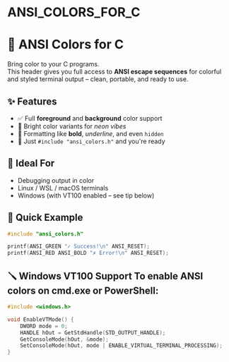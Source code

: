 # ANSI_COLORS_FOR_C

# 🎨 ANSI Colors for C

Bring color to your C programs.  
This header gives you full access to **ANSI escape sequences** for colorful and styled terminal output – clean, portable, and ready to use.




## ✨ Features

- ✅ Full **foreground** and **background** color support  
- 🌈 Bright color variants for *neon vibes*  
- 💪 Formatting like **bold**, _underline_, and even `hidden`  
- 🔌 Just `#include "ansi_colors.h"` and you're ready




## 🎯 Ideal For

- Debugging output in color  
- Linux / WSL / macOS terminals  
- Windows (with VT100 enabled – see tip below)



## 🚀 Quick Example


```c
#include "ansi_colors.h"

printf(ANSI_GREEN "✓ Success!\n" ANSI_RESET);
printf(ANSI_RED ANSI_BOLD "✗ Error!\n" ANSI_RESET);
```

## 🪛 Windows VT100 Support To enable ANSI colors on cmd.exe or PowerShell:

```c
#include <windows.h>

void EnableVTMode() {
    DWORD mode = 0;
    HANDLE hOut = GetStdHandle(STD_OUTPUT_HANDLE);
    GetConsoleMode(hOut, &mode);
    SetConsoleMode(hOut, mode | ENABLE_VIRTUAL_TERMINAL_PROCESSING);
}
```


